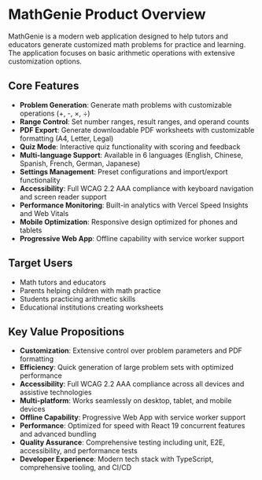 # MathGenie Product Overview

MathGenie is a modern web application designed to help tutors and educators generate customized math problems for practice and learning. The application focuses on basic arithmetic operations with extensive customization options.

## Core Features

- **Problem Generation**: Generate math problems with customizable operations (+, -, ×, ÷)
- **Range Control**: Set number ranges, result ranges, and operand counts
- **PDF Export**: Generate downloadable PDF worksheets with customizable formatting (A4, Letter, Legal)
- **Quiz Mode**: Interactive quiz functionality with scoring and feedback
- **Multi-language Support**: Available in 6 languages (English, Chinese, Spanish, French, German, Japanese)
- **Settings Management**: Preset configurations and import/export functionality
- **Accessibility**: Full WCAG 2.2 AAA compliance with keyboard navigation and screen reader support
- **Performance Monitoring**: Built-in analytics with Vercel Speed Insights and Web Vitals
- **Mobile Optimization**: Responsive design optimized for phones and tablets
- **Progressive Web App**: Offline capability with service worker support

## Target Users

- Math tutors and educators
- Parents helping children with math practice
- Students practicing arithmetic skills
- Educational institutions creating worksheets

## Key Value Propositions

- **Customization**: Extensive control over problem parameters and PDF formatting
- **Efficiency**: Quick generation of large problem sets with optimized performance
- **Accessibility**: Full WCAG 2.2 AAA compliance across all devices and assistive technologies
- **Multi-platform**: Works seamlessly on desktop, tablet, and mobile devices
- **Offline Capability**: Progressive Web App with service worker support
- **Performance**: Optimized for speed with React 19 concurrent features and advanced bundling
- **Quality Assurance**: Comprehensive testing including unit, E2E, accessibility, and performance tests
- **Developer Experience**: Modern tech stack with TypeScript, comprehensive tooling, and CI/CD
